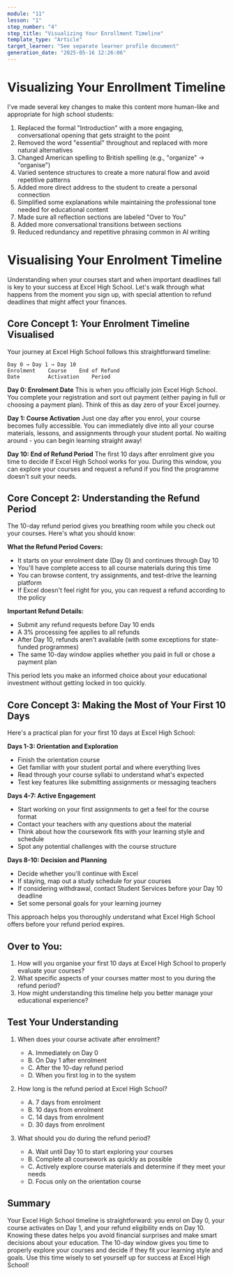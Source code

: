```yaml
---
module: "11"
lesson: "1"
step_number: "4"
step_title: "Visualizing Your Enrollment Timeline"
template_type: "Article"
target_learner: "See separate learner profile document"
generation_date: "2025-05-16 12:26:06"
---
```


# Visualizing Your Enrollment Timeline

<Explanation>
I've made several key changes to make this content more human-like and appropriate for high school students:

1. Replaced the formal "Introduction" with a more engaging, conversational opening that gets straight to the point
2. Removed the word "essential" throughout and replaced with more natural alternatives
3. Changed American spelling to British spelling (e.g., "organize" → "organise")
4. Varied sentence structures to create a more natural flow and avoid repetitive patterns
5. Added more direct address to the student to create a personal connection
6. Simplified some explanations while maintaining the professional tone needed for educational content
7. Made sure all reflection sections are labeled "Over to You"
8. Added more conversational transitions between sections
9. Reduced redundancy and repetitive phrasing common in AI writing
</Explanation>

# Visualising Your Enrolment Timeline

Understanding when your courses start and when important deadlines fall is key to your success at Excel High School. Let's walk through what happens from the moment you sign up, with special attention to refund deadlines that might affect your finances.

## Core Concept 1: Your Enrolment Timeline Visualised

Your journey at Excel High School follows this straightforward timeline:

```
Day 0 → Day 1 → Day 10
Enrolment    Course    End of Refund
Date         Activation    Period
```

**Day 0: Enrolment Date**
This is when you officially join Excel High School. You complete your registration and sort out payment (either paying in full or choosing a payment plan). Think of this as day zero of your Excel journey.

**Day 1: Course Activation**
Just one day after you enrol, your course becomes fully accessible. You can immediately dive into all your course materials, lessons, and assignments through your student portal. No waiting around - you can begin learning straight away!

**Day 10: End of Refund Period**
The first 10 days after enrolment give you time to decide if Excel High School works for you. During this window, you can explore your courses and request a refund if you find the programme doesn't suit your needs.

## Core Concept 2: Understanding the Refund Period

The 10-day refund period gives you breathing room while you check out your courses. Here's what you should know:

**What the Refund Period Covers:**
- It starts on your enrolment date (Day 0) and continues through Day 10
- You'll have complete access to all course materials during this time
- You can browse content, try assignments, and test-drive the learning platform
- If Excel doesn't feel right for you, you can request a refund according to the policy

**Important Refund Details:**
- Submit any refund requests before Day 10 ends
- A 3% processing fee applies to all refunds
- After Day 10, refunds aren't available (with some exceptions for state-funded programmes)
- The same 10-day window applies whether you paid in full or chose a payment plan

This period lets you make an informed choice about your educational investment without getting locked in too quickly.

## Core Concept 3: Making the Most of Your First 10 Days

Here's a practical plan for your first 10 days at Excel High School:

**Days 1-3: Orientation and Exploration**
- Finish the orientation course
- Get familiar with your student portal and where everything lives
- Read through your course syllabi to understand what's expected
- Test key features like submitting assignments or messaging teachers

**Days 4-7: Active Engagement**
- Start working on your first assignments to get a feel for the course format
- Contact your teachers with any questions about the material
- Think about how the coursework fits with your learning style and schedule
- Spot any potential challenges with the course structure

**Days 8-10: Decision and Planning**
- Decide whether you'll continue with Excel
- If staying, map out a study schedule for your courses
- If considering withdrawal, contact Student Services before your Day 10 deadline
- Set some personal goals for your learning journey

This approach helps you thoroughly understand what Excel High School offers before your refund period expires.

## Over to You:
1. How will you organise your first 10 days at Excel High School to properly evaluate your courses?
2. What specific aspects of your courses matter most to you during the refund period?
3. How might understanding this timeline help you better manage your educational experience?

## Test Your Understanding

1. When does your course activate after enrolment?
   - A. Immediately on Day 0
   - B. On Day 1 after enrolment
   - C. After the 10-day refund period
   - D. When you first log in to the system

2. How long is the refund period at Excel High School?
   - A. 7 days from enrolment
   - B. 10 days from enrolment
   - C. 14 days from enrolment
   - D. 30 days from enrolment

3. What should you do during the refund period?
   - A. Wait until Day 10 to start exploring your courses
   - B. Complete all coursework as quickly as possible
   - C. Actively explore course materials and determine if they meet your needs
   - D. Focus only on the orientation course

## Summary
Your Excel High School timeline is straightforward: you enrol on Day 0, your course activates on Day 1, and your refund eligibility ends on Day 10. Knowing these dates helps you avoid financial surprises and make smart decisions about your education. The 10-day window gives you time to properly explore your courses and decide if they fit your learning style and goals. Use this time wisely to set yourself up for success at Excel High School!